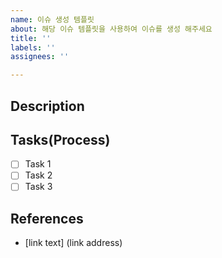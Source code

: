 ```yaml
---
name: 이슈 생성 템플릿
about: 해당 이슈 템플릿을 사용하여 이슈를 생성 해주세요
title: ''
labels: ''
assignees: ''

---
```


## Description

<!--
설명
-->

## Tasks(Process)

- [ ] Task 1
- [ ] Task 2
- [ ] Task 3

## References

- [link text] (link address)
